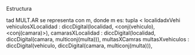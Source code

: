 Estructura

tad MULT.AR se representa con m,
donde m es:
 tupla <
        localidadxVehi
        vehiculosXLocalidad        : diccDigital(localidad, <conj(vehiculo), <conj(camara)>),
        camarasXLocalidad   : diccDigital(localidad, diccDigital(camara, multiconj(multa))),
        multasXCamras
        multasXvehiculos         : diccDigital(vehiculo, diccDigital(camara, multiconj(multa))),
        
        
        
        
